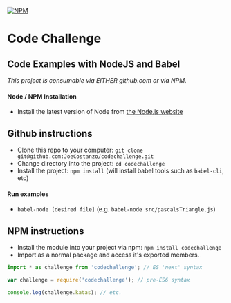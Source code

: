 [![NPM](https://nodei.co/npm/codechallenge.png?downloads=true&downloadRank=true&stars=true)](https://nodei.co/npm/codechallenge/)

# Code Challenge

## Code Examples with NodeJS and Babel

_This project is consumable via EITHER github.com or via NPM._

#### Node / NPM Installation

- Install the latest version of Node from [the Node.js website](https://nodejs.org)

## Github instructions

- Clone this repo to your computer: `git clone git@github.com:JoeCostanzo/codechallenge.git`
- Change directory into the project: `cd codechallenge`
- Install the project: `npm install` (will install babel tools such as `babel-cli`, etc)

#### Run examples

- `babel-node [desired file]` (e.g. `babel-node src/pascalsTriangle.js`)

## NPM instructions

- Install the module into your project via npm: `npm install codechallenge`
- Import as a normal package and access it's exported members.
```js
import * as challenge from 'codechallenge'; // ES 'next' syntax

var challenge = require('codechallenge'); // pre-ES6 syntax

console.log(challenge.katas); // etc.
```

